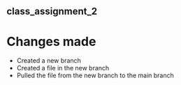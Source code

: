 ## class_assignment_2
# Changes made
- Created a new branch
- Created a file in the new branch
- Pulled the file from the new branch to the main branch
